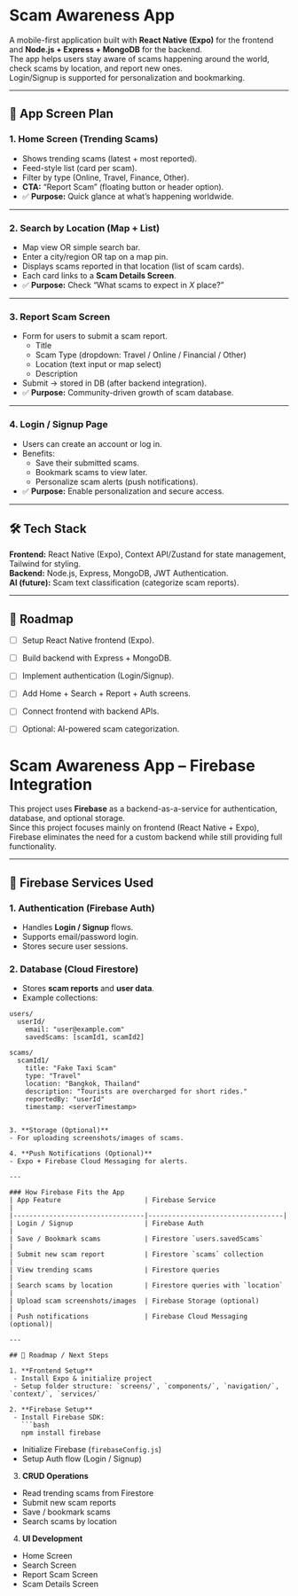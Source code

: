 # Scam Awareness App

A mobile-first application built with **React Native (Expo)** for the frontend and **Node.js + Express + MongoDB** for the backend.  
The app helps users stay aware of scams happening around the world, check scams by location, and report new ones.  
Login/Signup is supported for personalization and bookmarking.

---

## 📱 App Screen Plan

### 1. Home Screen (Trending Scams)
- Shows trending scams (latest + most reported).
- Feed-style list (card per scam).
- Filter by type (Online, Travel, Finance, Other).
- **CTA:** “Report Scam” (floating button or header option).
- ✅ **Purpose:** Quick glance at what’s happening worldwide.

---

### 2. Search by Location (Map + List)
- Map view OR simple search bar.
- Enter a city/region OR tap on a map pin.
- Displays scams reported in that location (list of scam cards).
- Each card links to a **Scam Details Screen**.
- ✅ **Purpose:** Check “What scams to expect in *X* place?”

---

### 3. Report Scam Screen
- Form for users to submit a scam report.
  - Title  
  - Scam Type (dropdown: Travel / Online / Financial / Other)  
  - Location (text input or map select)  
  - Description  
- Submit → stored in DB (after backend integration).
- ✅ **Purpose:** Community-driven growth of scam database.

---

### 4. Login / Signup Page
- Users can create an account or log in.
- Benefits:  
  - Save their submitted scams.  
  - Bookmark scams to view later.  
  - Personalize scam alerts (push notifications).  
- ✅ **Purpose:** Enable personalization and secure access.

---

## 🛠 Tech Stack
**Frontend:** React Native (Expo), Context API/Zustand for state management, Tailwind for styling.  
**Backend:** Node.js, Express, MongoDB, JWT Authentication.  
**AI (future):** Scam text classification (categorize scam reports).  

---

## 🚀 Roadmap
- [ ] Setup React Native frontend (Expo).  
- [ ] Build backend with Express + MongoDB.  
- [ ] Implement authentication (Login/Signup).  
- [ ] Add Home + Search + Report + Auth screens.  
- [ ] Connect frontend with backend APIs.  
- [ ] Optional: AI-powered scam categorization.  


# Scam Awareness App – Firebase Integration

This project uses **Firebase** as a backend-as-a-service for authentication, database, and optional storage.  
Since this project focuses mainly on frontend (React Native + Expo), Firebase eliminates the need for a custom backend while still providing full functionality.

---

## 🔹 Firebase Services Used

### 1. Authentication (Firebase Auth)
- Handles **Login / Signup** flows.  
- Supports email/password login.  
- Stores secure user sessions.  

### 2. Database (Cloud Firestore)
- Stores **scam reports** and **user data**.  
- Example collections:
```plaintext
users/
  userId/
    email: "user@example.com"
    savedScams: [scamId1, scamId2]

scams/
  scamId1/
    title: "Fake Taxi Scam"
    type: "Travel"
    location: "Bangkok, Thailand"
    description: "Tourists are overcharged for short rides."
    reportedBy: "userId"
    timestamp: <serverTimestamp>


3. **Storage (Optional)**
- For uploading screenshots/images of scams.  

4. **Push Notifications (Optional)**
- Expo + Firebase Cloud Messaging for alerts.  

---

### How Firebase Fits the App
| App Feature                     | Firebase Service                   |
|---------------------------------|----------------------------------|
| Login / Signup                  | Firebase Auth                     |
| Save / Bookmark scams           | Firestore `users.savedScams`      |
| Submit new scam report          | Firestore `scams` collection      |
| View trending scams             | Firestore queries                 |
| Search scams by location        | Firestore queries with `location` |
| Upload scam screenshots/images  | Firebase Storage (optional)       |
| Push notifications              | Firebase Cloud Messaging (optional)|

---

## 🚀 Roadmap / Next Steps

1. **Frontend Setup**
 - Install Expo & initialize project  
 - Setup folder structure: `screens/`, `components/`, `navigation/`, `context/`, `services/`  

2. **Firebase Setup**
 - Install Firebase SDK:  
   ```bash
   npm install firebase
   ```  
 - Initialize Firebase (`firebaseConfig.js`)  
 - Setup Auth flow (Login / Signup)  

3. **CRUD Operations**
 - Read trending scams from Firestore  
 - Submit new scam reports  
 - Save / bookmark scams  
 - Search scams by location  

4. **UI Development**
 - Home Screen  
 - Search Screen  
 - Report Scam Screen  
 - Scam Details Screen  




